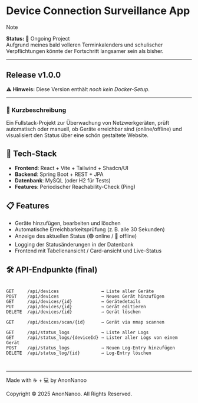 # Device Connection Surveillance App

> [!NOTE]
> **Status:** 🚧 Ongoing Project  
> Aufgrund meines bald volleren Terminkalenders und schulischer Verpflichtungen könnte der Fortschritt langsamer sein als bisher.

---

## Release v1.0.0
⚠️ **Hinweis:** Diese Version enthält *noch kein Docker-Setup*.

---

### 📝 Kurzbeschreibung
Ein Fullstack-Projekt zur Überwachung von Netzwerkgeräten, prüft automatisch oder manuell, ob Geräte erreichbar sind (online/offline) und visualisiert den Status über eine schön gestaltete Website.

## 🔧 Tech-Stack

- **Frontend**: React + Vite + Tailwind + Shadcn/UI
- **Backend**: Spring Boot + REST + JPA
- **Datenbank**: MySQL (oder H2 für Tests)
- **Features**: Periodischer Reachability-Check (Ping)

## 📋 Features

- Geräte hinzufügen, bearbeiten und löschen
- Automatische Erreichbarkeitsprüfung (z. B. alle 30 Sekunden)
- Anzeige des aktuellen Status (🟢 online / 🔴 offline)
- Logging der Statusänderungen in der Datenbank
- Frontend mit Tabellenansicht / Card-ansicht und Live-Status

## 🛠️ API-Endpunkte (final)

```

GET     /api/devices                → Liste aller Geräte  
POST    /api/devices                → Neues Gerät hinzufügen  
GET     /api/devices/{id}           → Gerätedetails  
PUT     /api/devices/{id}           → Gerät editieren  
DELETE  /api/devices/{id}           → Gerät löschen

GET     /api/devices/scan/{id}      → Gerät via nmap scannen

GET     /api/status_logs            → Liste aller Logs
GET     /api/status_logs/{deviceId} → Lister aller Logs von einem Gerät
POST    /api/status_logs            → Neuen Log-Entry hinzufügen  
DELETE  /api/status_log/{id}        → Log-Entry löschen

            
````


---

Made with ☕ + 💻 by AnonNanoo

Copyright © 2025 AnonNanoo. All Rights Reserved.

